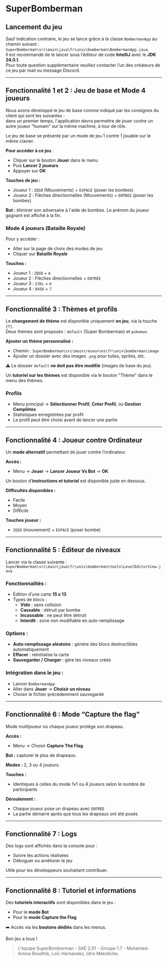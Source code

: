 # SuperBomberman

## Lancement du jeu

Sauf indication contraire, le jeu se lance grâce à la classe `BombermanApp` au chemin suivant :  
`SuperBomberman\src\main\java\fr\univ\bomberman\BombermanApp.java`.  
Il est recommandé de le lancer sous l’éditeur de code **IntelliJ** avec le **JDK 24.0.1**.  
Pour toute question supplémentaire veuillez contacter l’un des créateurs de ce jeu par mail ou message Discord.

---

## Fonctionnalité 1 et 2 : Jeu de base et Mode 4 joueurs

Nous avons développé le jeu de base comme indiqué par les consignes du client qui sont les suivantes :  
dans un premier temps, l'application devra permettre de jouer contre un autre joueur "humain" sur la même machine, à tour de rôle.

Le jeu de base se présente par un mode de jeu 1 contre 1 jouable sur le même clavier.

**Pour accéder à ce jeu** :
- Cliquer sur le bouton **Jouer** dans le menu
- Puis **Lancer 2 joueurs**
- Appuyer sur **OK**

**Touches de jeu :**

- Joueur 1 : `ZQSD` (Mouvements) + `ESPACE` (poser les bombes)  
- Joueur 2 : Flèches directionnelles (Mouvements) + `ENTRÉE` (poser les bombes)

**But :** éliminer son adversaire à l'aide de bombes. Le prénom du joueur gagnant est affiché à la fin.

### Mode 4 joueurs (Bataille Royale)

Pour y accéder :  
- Aller sur la page de choix des modes de jeu
- Cliquer sur **Bataille Royale**

**Touches :**

- Joueur 1 : `ZQSD` + `A`
- Joueur 2 : Flèches directionnelles + `ENTRÉE`
- Joueur 3 : `IJKL` + `U`
- Joueur 4 : `8456` + `7`

---

## Fonctionnalité 3 : Thèmes et profils

Le **changement de thème** est disponible uniquement **en jeu**, via la touche `{T}`.  
Deux thèmes sont proposés : `default` (Super Bomberman) et `pokemon`.

**Ajouter un thème personnalisé :**
- Chemin : `SuperBomberman\src\main\resources\fr\univ\bomberman\image`
- Ajouter un dossier avec des images `.png` pour tuiles, sprites, etc.

⚠️ Le dossier `default` **ne doit pas être modifié** (images de base du jeu).

Un **tutoriel sur les thèmes** est disponible via le bouton "Thème" dans le menu des thèmes.

### Profils

- Menu principal → **Sélectionner Profil**, **Créer Profil**, ou **Gestion Complètes**
- Statistiques enregistrées par profil
- Le profil peut être choisi avant de lancer une partie

---

## Fonctionnalité 4 : Joueur contre Ordinateur

Un **mode alternatif** permettant de jouer contre l’ordinateur.

**Accès :**
- Menu → **Jouer** → **Lancer Joueur Vs Bot** → **OK**

Un bouton d’**instructions et tutoriel** est disponible juste en dessous.

**Difficultés disponibles :**
- Facile
- Moyen
- Difficile

**Touches joueur :**
- `ZQSD` (mouvement) + `ESPACE` (poser bombe)

---

## Fonctionnalité 5 : Éditeur de niveaux

Lancer via la classe suivante :  
`SuperBomberman\src\main\java\fr\univ\bomberman\tools\LevelEditorView.java`

### Fonctionnalités :
- Édition d’une carte **15 x 13**
- Types de blocs :
  - **Vide** : sans collision
  - **Cassable** : détruit par bombe
  - **Incassable** : ne peut être détruit
  - **Interdit** : zone non modifiable en auto-remplissage

### Options :
- **Auto-remplissage aléatoire** : génère des blocs destructibles automatiquement
- **Effacer** : réinitialise la carte
- **Sauvegarder / Charger** : gère les niveaux créés

### Intégration dans le jeu :
- Lancer `BombermanApp`
- Aller dans **Jouer** → **Choisir un niveau**
- Choisir le fichier précédemment sauvegardé

---

## Fonctionnalité 6 : Mode “Capture the flag”

Mode multijoueur où chaque joueur protège son drapeau.

**Accès :**
- Menu → Choisir **Capture The Flag**

**But :** capturer le plus de drapeaux.

**Modes :** 2, 3 ou 4 joueurs.

**Touches :**
- Identiques à celles du mode 1v1 ou 4 joueurs selon le nombre de participants

**Déroulement :**
- Chaque joueur pose un drapeau avec `ENTRÉE`
- La partie démarre après que tous les drapeaux ont été posés

---

## Fonctionnalité 7 : Logs

Des logs sont affichés dans la console pour :
- Suivre les actions réalisées
- Déboguer ou améliorer le jeu

Utile pour les développeurs souhaitant contribuer.

---

## Fonctionnalité 8 : Tutoriel et informations

Des **tutoriels interactifs** sont disponibles dans le jeu :
- Pour le **mode Bot**
- Pour le **mode Capture the Flag**

➡️ Accès via les **boutons dédiés** dans les menus.

Bon jeu a tous ! 

> L'équipe SuperBomberman - SAE 2.01 - Groupe 1.7 - Mohamed-Amine Boudhib, Loïc Hernandez, Idris Mekidiche.
